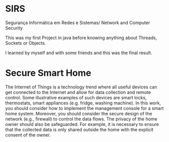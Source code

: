 # SIRS
Segurança Informática em Redes e Sistemas/ Network and Computer Security

This was my first Project in java before knowing anything about Threads, Sockets or Objects. 

I learned by myself and with some friends and this was the final result.



# Secure Smart Home
The Internet of Things is a technology trend where all useful devices can get connected to the Internet and allow for data collection and remote control. Some illustrative examples of such devices are smart locks, thermostats, smart appliances (e.g. fridge, washing machine).
In this work, you should consider how to implement the management console for a smart home system. Moreover, you should consider the secure design of the network (e.g., firewall) to control the data flows.
The privacy of the home owner should also be safeguarded. For example, it is necessary to ensure that the collected data is only shared outside the home with the explicit consent of the owner.

